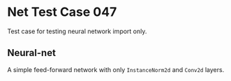 # Net Test Case 047

Test case for testing neural network import only.

## Neural-net

A simple feed-forward network with only `InstanceNorm2d` and `Conv2d` layers.
